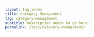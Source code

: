 ```yaml
---
layout: tag_index
title: Category Management
tag: category-management
subtitle: Description needs to go here.
permalink: /tags/category-management/
---
```

